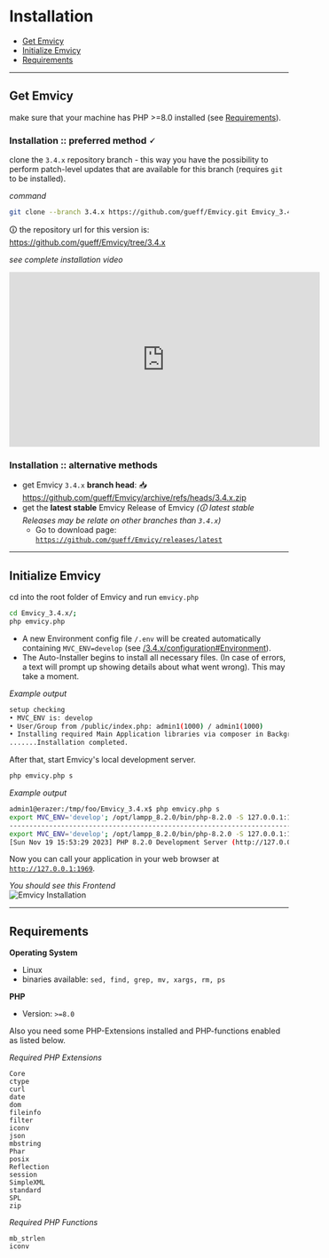 
# Installation

- [Get Emvicy](#Get-Emvicy)
- [Initialize Emvicy](#Initialize_Emvicy)
- [Requirements](#Requirements)

---

<a id="Get-Emvicy"></a>
## Get Emvicy

make sure that your machine has PHP >=8.0 installed (see [Requirements](#Requirements)). 

### Installation :: preferred method 🗸

clone the `3.4.x` repository branch - this way you have the possibility to perform patch-level updates that are available for this branch (requires `git` to be installed).

_command_  
~~~bash
git clone --branch 3.4.x https://github.com/gueff/Emvicy.git Emvicy_3.4.x;
~~~

🛈 the repository url for this version is: https://github.com/gueff/Emvicy/tree/3.4.x

_see complete installation video_  
<iframe width="560" height="315" src="https://www.youtube.com/embed/I4qcD-t9IP8?si=8k4ucCeeGm5zOP2v" title="YouTube video player" frameborder="0" allow="accelerometer; autoplay; clipboard-write; encrypted-media; gyroscope; picture-in-picture; web-share" allowfullscreen></iframe>

### Installation :: alternative methods

- get Emvicy `3.4.x` **branch head**: 📥 https://github.com/gueff/Emvicy/archive/refs/heads/3.4.x.zip
- get the **latest stable** Emvicy Release of Emvicy _(🛈 latest stable Releases may be relate on other branches than `3.4.x`)_  
  - Go to download page: <a href="https://github.com/gueff/Emvicy/releases/latest" target="_blank">`https://github.com/gueff/Emvicy/releases/latest`</a>

---

<a id="Initialize_Emvicy"></a>
## Initialize Emvicy    

cd into the root folder of Emvicy and run `emvicy.php`

~~~bash
cd Emvicy_3.4.x/; 
php emvicy.php
~~~
 
- A new Environment config file `/.env` will be created automatically containing `MVC_ENV=develop` (see [/3.4.x/configuration#Environment](/3.4.x/configuration#Environment)). 
- The Auto-Installer begins to install all necessary files. (In case of errors, a text will prompt up showing details about what went wrong). This may take a moment.

_Example output_  
~~~bash
setup checking
• MVC_ENV is: develop
• User/Group from /public/index.php: admin1(1000) / admin1(1000)
• Installing required Main Application libraries via composer in Background with PID 84623. Please wait.
.......Installation completed.
~~~

After that, start Emvicy's local development server.

~~~bash
php emvicy.php s
~~~

_Example output_  
~~~bash
admin1@erazer:/tmp/foo/Emvicy_3.4.x$ php emvicy.php s
export MVC_ENV='develop'; /opt/lampp_8.2.0/bin/php-8.2.0 -S 127.0.0.1:1969 -t ./public/
--------------------------------------------------------------------------------
export MVC_ENV='develop'; /opt/lampp_8.2.0/bin/php-8.2.0 -S 127.0.0.1:1969 -t ./public/
[Sun Nov 19 15:53:29 2023] PHP 8.2.0 Development Server (http://127.0.0.1:1969) started
~~~


Now you can call your application in your web browser at <a href="http://127.0.0.1:1969" target="_blank">`http://127.0.0.1:1969`</a>.

_You should see this Frontend_  
![Emvicy Installation](/doc/3.4.x/getting-started/mymvc-installation.png)

---

<a id="Requirements"></a>
## Requirements

**Operating System**

- Linux
- binaries available: `sed, find, grep, mv, xargs, rm, ps`

**PHP**

- Version: `>=8.0`

Also you need some PHP-Extensions installed and PHP-functions enabled as listed below.

_Required PHP Extensions_  
~~~
Core
ctype
curl
date
dom
fileinfo
filter
iconv
json
mbstring
Phar
posix
Reflection
session
SimpleXML
standard
SPL
zip
~~~

_Required PHP Functions_  
~~~
mb_strlen
iconv
~~~
